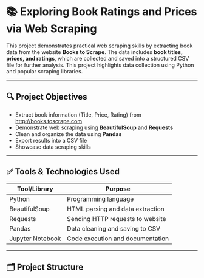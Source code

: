 # 📚 Exploring Book Ratings and Prices via Web Scraping

This project demonstrates practical web scraping skills by extracting book data from the website **Books to Scrape**. The data includes **book titles, prices, and ratings**, which are collected and saved into a structured CSV file for further analysis. This project highlights data collection using Python and popular scraping libraries.

---

## 🔍 Project Objectives
- Extract book information (Title, Price, Rating) from http://books.toscrape.com  
- Demonstrate web scraping using **BeautifulSoup** and **Requests**  
- Clean and organize the data using **Pandas**  
- Export results into a CSV file  
- Showcase data scraping skills 

---

## ✅ Tools & Technologies Used
| Tool/Library      | Purpose |
|-------------------|---------|
| Python            | Programming language |
| BeautifulSoup     | HTML parsing and data extraction |
| Requests          | Sending HTTP requests to website |
| Pandas            | Data cleaning and saving to CSV |
| Jupyter Notebook  | Code execution and documentation |

---

## 🗂️ Project Structure

